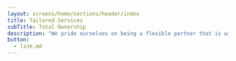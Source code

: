 ```yaml
---
layout: screens/home/sections/header/index
title: Tailored Services
subTitle: Total Ownership
description: "We pride ourselves on being a flexible partner that is willing to work with you to ensure that your business needs are met."
button:
  - link.md
---
```


